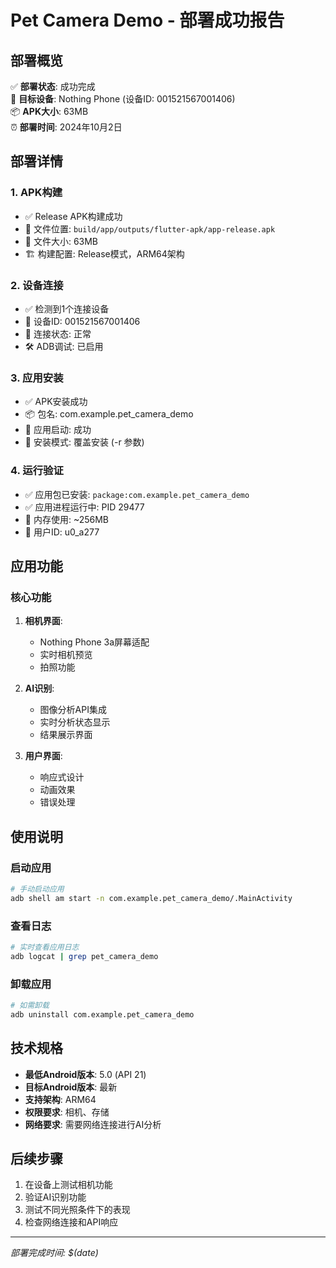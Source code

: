 # Pet Camera Demo - 部署成功报告

## 部署概览
✅ **部署状态**: 成功完成  
📱 **目标设备**: Nothing Phone (设备ID: 001521567001406)  
📦 **APK大小**: 63MB  
⏰ **部署时间**: 2024年10月2日

## 部署详情

### 1. APK构建
- ✅ Release APK构建成功
- 📍 文件位置: `build/app/outputs/flutter-apk/app-release.apk`
- 📏 文件大小: 63MB
- 🏗️ 构建配置: Release模式，ARM64架构

### 2. 设备连接
- ✅ 检测到1个连接设备
- 📱 设备ID: 001521567001406
- 🔗 连接状态: 正常
- 🛠️ ADB调试: 已启用

### 3. 应用安装
- ✅ APK安装成功
- 📦 包名: com.example.pet_camera_demo
- 🚀 应用启动: 成功
- 🔄 安装模式: 覆盖安装 (-r 参数)

### 4. 运行验证
- ✅ 应用包已安装: `package:com.example.pet_camera_demo`
- ✅ 应用进程运行中: PID 29477
- 💾 内存使用: ~256MB
- 👤 用户ID: u0_a277

## 应用功能

### 核心功能
1. **相机界面**: 
   - Nothing Phone 3a屏幕适配
   - 实时相机预览
   - 拍照功能

2. **AI识别**:
   - 图像分析API集成
   - 实时分析状态显示
   - 结果展示界面

3. **用户界面**:
   - 响应式设计
   - 动画效果
   - 错误处理

## 使用说明

### 启动应用
```bash
# 手动启动应用
adb shell am start -n com.example.pet_camera_demo/.MainActivity
```

### 查看日志
```bash
# 实时查看应用日志
adb logcat | grep pet_camera_demo
```

### 卸载应用
```bash
# 如需卸载
adb uninstall com.example.pet_camera_demo
```

## 技术规格
- **最低Android版本**: 5.0 (API 21)
- **目标Android版本**: 最新
- **支持架构**: ARM64
- **权限要求**: 相机、存储
- **网络要求**: 需要网络连接进行AI分析

## 后续步骤
1. 在设备上测试相机功能
2. 验证AI识别功能
3. 测试不同光照条件下的表现
4. 检查网络连接和API响应

---
*部署完成时间: $(date)*
